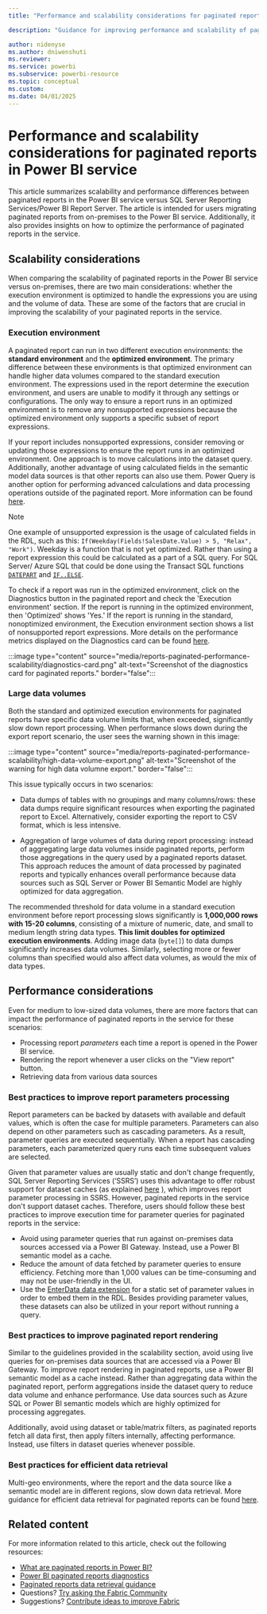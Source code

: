 ```yaml
---
title: "Performance and scalability considerations for paginated reports in Power BI service"

description: "Guidance for improving performance and scalability of paginated reports in the service"

author: nidenyse
ms.author: dniwenshuti
ms.reviewer: 
ms.service: powerbi
ms.subservice: powerbi-resource
ms.topic: conceptual
ms.custom: 
ms.date: 04/01/2025
---
```


# Performance and scalability considerations for paginated reports in Power BI service

This article summarizes scalability and performance differences between paginated reports in the Power BI service  versus SQL Server Reporting Services/Power BI Report Server. The article is intended for users migrating paginated reports from on-premises to the Power BI service. Additionally, it also provides insights on how to optimize the performance of paginated reports in the service.


## Scalability considerations


When comparing the scalability of paginated reports in the Power BI service versus on-premises, there are two main considerations: whether the execution environment  is optimized to handle the expressions you are using and the volume of data. These are some of the factors that are crucial in improving the scalability of your paginated reports in the service. 

### Execution environment

A paginated report can run in two different execution environments: the **standard environment** and the **optimized environment**. The primary difference between these environments is that optimized environment can handle higher data volumes compared to the standard execution environment. The expressions used in the report determine the execution environment, and users are unable to modify it through any settings or configurations. The only way to ensure a report runs in an optimized environment is to remove any nonsupported expressions because the optimized environment only supports a specific subset of report expressions.

If your report includes nonsupported expressions, consider removing or updating those expressions to ensure the report runs in an optimized environment. One approach is to move calculations into the dataset query. Additionally, another advantage of using calculated fields in the semantic model data sources is that other reports can also use them. Power Query is another option for performing advanced calculations and data processing operations outside of the paginated report. More information can be found [here](../paginated-reports/report-builder/connect-snowflake-databricks-power-query-online.md).

> [!Note]
> One example of unsupported expression is the usage of calculated fields in the RDL, such as this: `If(Weekday(Fields!SalesDate.Value) > 5, "Relax", "Work")`. Weekday is a function that is not yet optimized. Rather than using a report expression this could be calculated as a part of a SQL query. For SQL Server/ Azure SQL that could be done using the Transact SQL functions [`DATEPART`](/sql/t-sql/functions/datepart-transact-sql) and [`IF..ELSE`](/sql/t-sql/language-elements/if-else-transact-sql).

To check if a report was run in the optimized environment, click on the Diagnostics button in the paginated report and check the 'Execution environment' section. If the report is running in the optimized environment, then 'Optimized' shows 'Yes.' If the report is running in the standard, nonoptimized environment, the Execution environment section shows a list of nonsupported report expressions. More details on the performance metrics displayed on the Diagnostics card can be found [here](../paginated-reports/paginated-reports-diagnostics.md).

:::image type="content" source="media/reports-paginated-performance-scalability/diagnostics-card.png" alt-text="Screenshot of the diagnostics card for paginated reports." border="false":::

### Large data volumes

Both the standard and optimized execution environments for paginated reports have specific data volume limits that, when exceeded, significantly slow down report processing. When performance slows down during the export report scenario, the user sees the warning shown in this image: 

:::image type="content" source="media/reports-paginated-performance-scalability/high-data-volume-export.png" alt-text="Screenshot of the warning for high data volumne export." border="false":::

This issue typically occurs in two scenarios:
-	Data dumps of tables with no groupings and many columns/rows: these data dumps require significant resources when exporting the paginated report to Excel. Alternatively, consider exporting the report to CSV format, which is less intensive.

-	Aggregation of large volumes of data during report processing: instead of aggregating large data volumes inside paginated reports, perform those  aggregations in the query used by a paginated reports dataset. This approach reduces the amount of data processed by paginated reports and typically enhances overall performance because data sources such as SQL Server or Power BI Semantic Model are highly optimized for data aggregation.

The recommended threshold for data volume in a standard execution environment before report processing slows significantly is **1,000,000 rows with 15-20 columns**, consisting of a mixture of numeric, date, and small to medium length string data types. **This limit doubles for optimized execution environments**. Adding image data (`byte[]`) to data dumps significantly increases data volumes. Similarly, selecting more or fewer columns than specified would also affect data volumes, as would the mix of data types. 

## Performance considerations   

Even for medium to low-sized data volumes, there are more factors that can impact the performance of paginated reports in the service for these scenarios:
-	Processing report *parameters* each time a report is opened in the Power BI service.
-	Rendering the report whenever a user clicks on the "View report" button.  
-	Retrieving data from various data sources

### Best practices to improve report parameters processing

Report parameters can be backed by datasets with available and default values, which is often the case for multiple parameters. Parameters can also depend on other parameters such as cascading parameters. As a result, parameter queries are executed sequentially. When a report has cascading parameters, each parameterized query runs each time subsequent values are selected.


Given that parameter values are usually static and don't change frequently, SQL Server Reporting Services (‘SSRS’) uses this advantage to offer robust support for dataset caches (as explained [here](/sql/reporting-services/report-server/cache-shared-datasets-ssrs) ), which improves report parameter processing in SSRS. However, paginated reports in the service don't support dataset caches. Therefore, users should follow these best practices to improve execution time for parameter queries for paginated reports in the service:


-	Avoid using parameter queries that run against on-premises data sources accessed via a Power BI Gateway. Instead, use a Power BI semantic model as a cache.
-	Reduce the amount of data fetched by parameter queries to ensure efficiency. Fetching more than 1,000 values can be time-consuming and may not be user-friendly in the UI.
-	Use the [EnterData data extension](../paginated-reports/paginated-reports-enter-data.md) for a static set of parameter values in order to embed them in the RDL. Besides providing parameter values, these datasets can also be utilized in your report without running a query.


### Best practices to improve paginated report rendering

Similar to the guidelines provided in the scalability section, avoid using live queries for on-premises data sources that are accessed via a Power BI Gateway. To improve report rendering in paginated reports, use a Power BI semantic model as a cache instead. Rather than aggregating data within the paginated report, perform aggregations inside the dataset query to reduce data volume and enhance performance. Use data sources such as Azure SQL  or Power BI semantic models which are highly optimized for processing aggregates. 

Additionally, avoid using dataset or table/matrix filters, as paginated reports fetch all data first, then apply filters internally, affecting performance. Instead, use filters in dataset queries whenever possible. 

### Best practices for efficient data retrieval

Multi-geo environments, where the report and the data source like a semantic model are in different regions, slow down data retrieval. More guidance for efficient data retrieval for paginated reports can be found [here](report-paginated-data-retrieval.md).

## Related content

For more information related to this article, check out the following resources:

- [What are paginated reports in Power BI?](../paginated-reports-report-builder-power-bi.md)
- [Power BI paginated reports diagnostics](../paginated-reports/paginated-reports-diagnostics.md)
- [Paginated reports data retrieval guidance](report-paginated-data-retrieval.md)
- Questions? [Try asking the Fabric Community](https://community.fabric.microsoft.com/)
- Suggestions? [Contribute ideas to improve Fabric](https://ideas.fabric.microsoft.com/)


